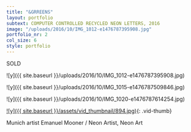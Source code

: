 ```yaml
---
title: "&GRREENS"
layout: portfolio
subtext: COMPUTER CONTROLLED RECYCLED NEON LETTERS, 2016
image: "/uploads/2016/10/IMG_1012-e1476787395908.jpg"
portfolio_nr: 2
col_size: 6
style: portfolio
---
```

SOLD

![y]({{ site.baseurl }}/uploads/2016/10/IMG_1012-e1476787395908.jpg)

![y]({{ site.baseurl }}/uploads/2016/10/IMG_1015-e1476787509846.jpg)

![y]({{ site.baseurl }}/uploads/2016/10/IMG_1020-e1476787614254.jpg)

[![y]({{ site.baseurl }}/assets/vid_thumbnail/894.jpg)](https://www.youtube.com/watch?v=DrJ4GUZT77o){: .vid-thumb}

Munich artist Emanuel Mooner / Neon Artist, Neon Art
